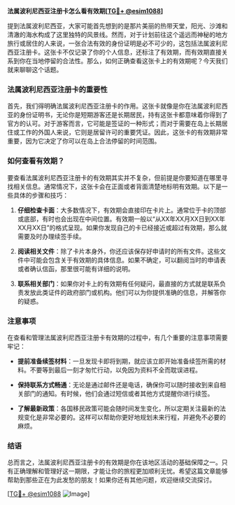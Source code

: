 **法属波利尼西亚注册卡怎么看有效期[[TG💪+ @esim1088](https://t.me/s/esim1088)]**

提到法属波利尼西亚，大家可能首先想到的是那片美丽的热带天堂，阳光、沙滩和清澈的海水构成了这里独特的风景线。然而，对于计划前往这个遥远而神秘的地方旅行或居住的人来说，一张合法有效的身份证明是必不可少的，这包括法属波利尼西亚注册卡。这张卡不仅记录了你的个人信息，还标注了有效期，而有效期直接关系到你在当地停留的合法性。那么，如何正确查看这张卡上的有效期呢？今天我们就来聊聊这个话题。

### 法属波利尼西亚注册卡的重要性

首先，我们得明确法属波利尼西亚注册卡的作用。这张卡就像是你在法属波利尼西亚的身份证明书，无论你是短期游客还是长期居民，持有这张卡都意味着你得到了官方的认可。对于游客而言，它可能是签证的一种形式；而对于需要在岛上长期居住或工作的外国人来说，它则是居留许可的重要凭证。因此，这张卡的有效期非常重要，因为它决定了你可以在岛上合法停留的时间范围。

### 如何查看有效期？

要查看法属波利尼西亚注册卡的有效期其实并不复杂，但前提是你要知道在哪里寻找相关信息。通常情况下，这张卡会在正面或者背面清楚地标明有效期。以下是一些具体的步骤和技巧：

1. **仔细检查卡面**：大多数情况下，有效期会直接印在卡片上。通常位于卡的顶部或底部，有时也会出现在中间位置。有效期一般以“从XX年XX月XX日到XX年XX月XX日”的格式呈现。如果你发现自己的卡已经接近或超过有效期，那么就需要及时办理续签手续。

2. **阅读相关文件**：除了卡片本身外，你还应该保存好申请时的所有文件。这些文件中可能会包含关于有效期的具体信息。如果不确定，可以翻阅当时的申请表或者确认信函，那里很可能有详细的说明。

3. **联系相关部门**：如果你对卡上的有效期有任何疑问，最直接的方式就是联系负责发放此类证件的政府部门或机构。他们可以为你提供准确的信息，并解答你的疑惑。

### 注意事项

在查看和管理法属波利尼西亚注册卡有效期的过程中，有几个重要的注意事项需要牢记：

- **提前准备续签材料**：一旦发现卡即将到期，就应该立即开始准备续签所需的材料。不要等到最后一刻才匆忙行动，以免因为资料不全而耽误进程。
  
- **保持联系方式畅通**：无论是通过邮件还是电话，确保你可以随时接收到来自相关部门的通知。有时候，他们会通过短信或者其他方式提醒你进行续签。

- **了解最新政策**：各国移民政策可能会随时间发生变化，所以定期关注最新的法规变化是非常必要的。这样可以帮助你更好地规划未来行程，并避免不必要的麻烦。

### 结语

总而言之，法属波利尼西亚注册卡的有效期是你在该地区活动的基础保障之一。只有正确理解和管理好这一期限，才能让你的旅程更加顺利无忧。希望这篇文章能够帮助到那些正在为此发愁的朋友！如果你还有其他问题，欢迎继续交流探讨。

[[TG💪+ @esim1088](https://t.me/s/esim1088) ![Image](https://i.postimg.cc/4NQfJmqS/Snipaste-2025-05-13-00-14-12.png)]
